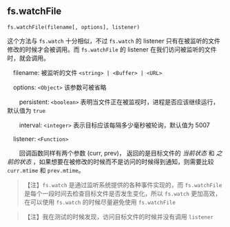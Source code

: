 ## fs.watchFile

`fs.watchFile(filename[, options], listener)`

这个方法与 `fs.watch` 十分相似，不过 `fs.watch` 的 listener 只有在被监听的文件修改的时候才会被调用。而 `fs.watchFile` 的 listener 在我们访问被监听的文件时，就会调用。

&emsp;filename: 被监听的文件 `<string> | <Buffer> | <URL>`

&emsp;options: `<Object>` 该参数可被省略

&emsp;&emsp;persistent: `<boolean>` 表明当文件正在被监视时，进程是否应该继续运行，默认值为 `true`

&emsp;&emsp;interval: `<integer>` 表示目标应该每隔多少毫秒被轮询，默认值为 5007

&emsp;listener: `<Function>`

&emsp;&emsp;回调函数同样有两个参数 (curr, prev)， 返回的是目标文件的 *当前状态* 和 *之前的状态* ，如果想要在被修改的时候而不是访问的时候得到通知，则需要比较 `curr.mtime` 和 `prev.mtime`。

>【注】`fs.watch` 是通过监听系统提供的各种事件实现的，而 `fs.watchFile` 是每个一段时间去检查目标文件是否发生变化，所以 `fs.watch` 更加高效，在可以使用 `fs.watch` 的时候尽量避免使用 `fs.watchFile`

>【注】我在测试的时候发现，访问目标文件的时候并没有调用 `listener`
